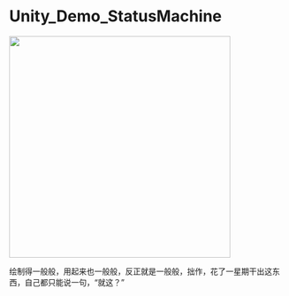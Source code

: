 # Unity_Demo_StatusMachine


<img src="https://github.com/Ls-Jan/Unity_Demo_StatusMachine/blob/main/RunningDisplay%5BMP4%2CGIF%5D/1.png" height="400">

绘制得一般般，用起来也一般般，反正就是一般般，拙作，花了一星期干出这东西，自己都只能说一句，“就这？”

